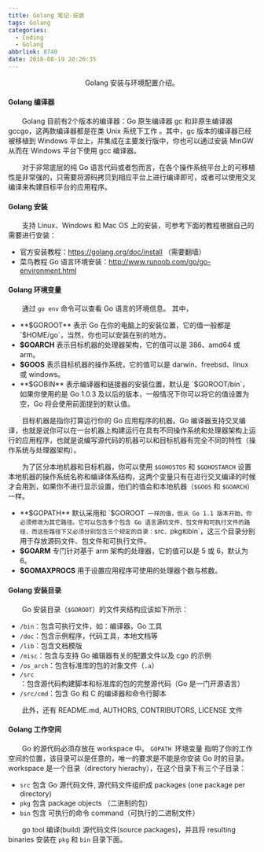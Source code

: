 ```yaml
---
title: Golang 笔记-安装
tags: Golang
categories:
  - Coding
  - Golang
abbrlink: 8740
date: 2018-08-19 20:20:35
---
```


<center>Golang 安装与环境配置介绍。</center>

<!--more-->

#### Golang 编译器

　　Golang 目前有2个版本的编译器：Go 原生编译器 gc 和非原生编译器 gccgo，这两款编译器都是在类 Unix 系统下工作 。其中，gc 版本的编译器已经被移植到 Windows 平台上，并集成在主要发行版中，你也可以通过安装 MinGW 从而在 Windows 平台下使用 gcc 编译器。 

　　对于非常底层的纯 Go 语言代码或者包而言，在各个操作系统平台上的可移植性是非常强的，只需要将源码拷贝到相应平台上进行编译即可，或者可以使用交叉编译来构建目标平台的应用程序。

#### Golang 安装

　　支持 Linux、Windows 和 Mac OS 上的安装，可参考下面的教程根据自己的需要进行安装：

- 官方安装教程：https://golang.org/doc/install （需要翻墙）
- 菜鸟教程 Go 语言环境安装：http://www.runoob.com/go/go-environment.html

#### Golang 环境变量

　　通过 `go env` 命令可以查看 Go 语言的环境信息。 其中，

- **$GOROOT** 表示 Go 在你的电脑上的安装位置，它的值一般都是 `$HOME/go`，当然，你也可以安装在别的地方。
- **$GOARCH** 表示目标机器的处理器架构，它的值可以是 386、amd64 或 arm。
- **$GOOS** 表示目标机器的操作系统，它的值可以是 darwin、freebsd、linux 或 windows。
- **$GOBIN** 表示编译器和链接器的安装位置，默认是 `$GOROOT/bin`，如果你使用的是 Go 1.0.3 及以后的版本，一般情况下你可以将它的值设置为空，Go 将会使用前面提到的默认值。

　　目标机器是指你打算运行你的 Go 应用程序的机器。Go 编译器支持交叉编译，也就是说你可以在一台机器上构建运行在具有不同操作系统和处理器架构上运行的应用程序，也就是说编写源代码的机器可以和目标机器有完全不同的特性（操作系统与处理器架构）。

　　为了区分本地机器和目标机器，你可以使用 `$GOHOSTOS` 和 `$GOHOSTARCH` 设置本地机器的操作系统名称和编译体系结构，这两个变量只有在进行交叉编译的时候才会用到，如果你不进行显示设置，他们的值会和本地机器（`$GOOS` 和 `$GOARCH`）一样。

- **$GOPATH** 默认采用和 `$GOROOT` 一样的值，但从 Go 1.1 版本开始，你必须修改为其它路径。它可以包含多个包含 Go 语言源码文件、包文件和可执行文件的路径，而这些路径下又必须分别包含三个规定的目录：`src`、`pkg` 和 `bin`，这三个目录分别用于存放源码文件、包文件和可执行文件。
- **$GOARM** 专门针对基于 arm 架构的处理器，它的值可以是 5 或 6，默认为 6。
- **$GOMAXPROCS** 用于设置应用程序可使用的处理器个数与核数。

#### Golang 安装目录

　　Go 安装目录（`$GOROOT`）的文件夹结构应该如下所示：

- `/bin`：包含可执行文件，如：编译器，Go 工具
- `/doc`：包含示例程序，代码工具，本地文档等
- `/lib`：包含文档模版
- `/misc`：包含与支持 Go 编辑器有关的配置文件以及 cgo 的示例
- `/os_arch`：包含标准库的包的对象文件（`.a`）
- `/src`：包含源代码构建脚本和标准库的包的完整源代码（Go 是一门开源语言）
- `/src/cmd`：包含 Go 和 C 的编译器和命令行脚本

　　此外，还有 README.md, AUTHORS, CONTRIBUTORS, LICENSE 文件

#### Golang 工作空间

　　Go 的源代码必须存放在 workspace 中。 `GOPATH `环境变量 指明了你的工作空间的位置，该目录可以是任意的，唯一的要求是不能是你安装 Go 时的目录。workspace 是一个目录（directory hierachy），在这个目录下有三个子目录：

- `src` 包含 Go 源代码文件, 源代码文件组织成 packages (one package per directory)
- `pkg` 包含 package objects （二进制的包）
- `bin` 包含 可执行的命令 command（可执行的二进制文件）

　　go tool 编译(build) 源代码文件(source packages)，并且将 resulting binaries 安装在 `pkg` 和 `bin` 目录下面。





